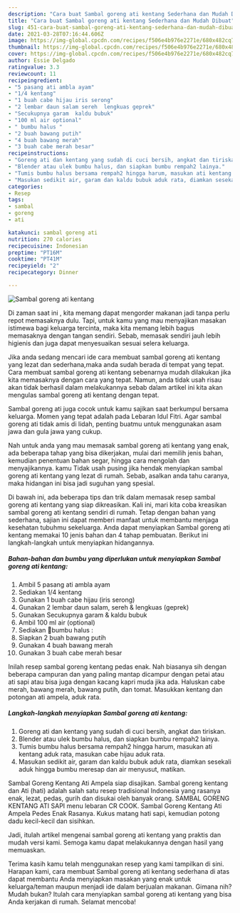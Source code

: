 ```yaml
---
description: "Cara buat Sambal goreng ati kentang Sederhana dan Mudah Dibuat"
title: "Cara buat Sambal goreng ati kentang Sederhana dan Mudah Dibuat"
slug: 451-cara-buat-sambal-goreng-ati-kentang-sederhana-dan-mudah-dibuat
date: 2021-03-28T07:16:44.606Z
image: https://img-global.cpcdn.com/recipes/f506e4b976e2271e/680x482cq70/sambal-goreng-ati-kentang-foto-resep-utama.jpg
thumbnail: https://img-global.cpcdn.com/recipes/f506e4b976e2271e/680x482cq70/sambal-goreng-ati-kentang-foto-resep-utama.jpg
cover: https://img-global.cpcdn.com/recipes/f506e4b976e2271e/680x482cq70/sambal-goreng-ati-kentang-foto-resep-utama.jpg
author: Essie Delgado
ratingvalue: 3.3
reviewcount: 11
recipeingredient:
- "5 pasang ati ambla ayam"
- "1/4 kentang"
- "1 buah cabe hijau iris serong"
- "2 lembar daun salam sereh  lengkuas geprek"
- "Secukupnya garam  kaldu bubuk"
- "100 ml air optional"
- " bumbu halus "
- "2 buah bawang putih"
- "4 buah bawang merah"
- "3 buah cabe merah besar"
recipeinstructions:
- "Goreng ati dan kentang yang sudah di cuci bersih, angkat dan tiriskan."
- "Blender atau ulek bumbu halus, dan siapkan bumbu rempah2 lainya."
- "Tumis bumbu halus bersama rempah2 hingga harum, masukan ati kentang aduk rata, masukan cabe hijau aduk rata."
- "Masukan sedikit air, garam dan kaldu bubuk aduk rata, diamkan sesekali aduk hingga bumbu meresap dan air menyusut, matikan."
categories:
- Resep
tags:
- sambal
- goreng
- ati

katakunci: sambal goreng ati 
nutrition: 270 calories
recipecuisine: Indonesian
preptime: "PT16M"
cooktime: "PT41M"
recipeyield: "2"
recipecategory: Dinner

---
```



![Sambal goreng ati kentang](https://img-global.cpcdn.com/recipes/f506e4b976e2271e/680x482cq70/sambal-goreng-ati-kentang-foto-resep-utama.jpg)

Di zaman  saat ini , kita memang dapat mengorder makanan jadi tanpa perlu repot memasaknya dulu. Tapi, untuk kamu yang mau menyajikan masakan istimewa bagi keluarga tercinta, maka kita memang lebih bagus memasaknya dengan tangan sendiri. Sebab, memasak sendiri jauh lebih higienis dan juga dapat menyesuaikan sesuai selera keluarga.

Jika anda sedang mencari ide cara membuat sambal goreng ati kentang yang lezat dan sederhana,maka anda sudah berada di tempat yang tepat. Cara membuat sambal goreng ati kentang  sebenarnya mudah dilakukan jika kita memasaknya dengan cara yang tepat. Namun, anda tidak usah risau akan tidak berhasil dalam melakukannya 
sebab dalam artikel ini kita akan mengulas sambal goreng ati kentang dengan tepat.  

Sambal goreng ati juga cocok untuk kamu sajikan saat berkumpul bersama keluarga. Momen yang tepat adalah pada Lebaran Idul Fitri. Agar sambal goreng ati tidak amis di lidah, penting buatmu untuk menggunakan asam jawa dan gula jawa yang cukup.

Nah untuk anda yang mau memasak sambal goreng ati kentang yang enak, ada beberapa tahap yang bisa dikerjakan, mulai dari memilih jenis bahan, kemudian penentuan bahan segar, hingga cara mengolah dan menyajikannya. kamu Tidak usah pusing jika hendak menyiapkan sambal goreng ati kentang yang lezat di rumah. Sebab, asalkan anda  tahu caranya, maka hidangan ini bisa jadi suguhan yang spesial.

Di bawah ini, ada beberapa tips dan trik dalam memasak resep sambal goreng ati kentang yang siap dikreasikan. Kali ini, mari kita coba kreasikan sambal goreng ati kentang sendiri di rumah. Tetap dengan bahan yang sederhana, sajian ini dapat memberi manfaat untuk membantu menjaga kesehatan tubuhmu sekeluarga. Anda dapat menyiapkan Sambal goreng ati kentang memakai 10 jenis bahan dan 4 tahap pembuatan. Berikut ini langkah-langkah untuk menyiapkan hidangannya.

<!--inarticleads1-->

##### Bahan-bahan dan bumbu yang diperlukan untuk menyiapkan Sambal goreng ati kentang:

1. Ambil 5 pasang ati ambla ayam
1. Sediakan 1/4 kentang
1. Gunakan 1 buah cabe hijau (iris serong)
1. Gunakan 2 lembar daun salam, sereh &amp; lengkuas (geprek)
1. Gunakan Secukupnya garam &amp; kaldu bubuk
1. Ambil 100 ml air (optional)
1. Sediakan  📍bumbu halus :
1. Siapkan 2 buah bawang putih
1. Gunakan 4 buah bawang merah
1. Gunakan 3 buah cabe merah besar


Inilah resep sambal goreng kentang pedas enak. Nah biasanya sih dengan beberapa campuran dan yang paling mantap dicampur dengan petai atau ati sapi atau bisa juga dengan kacang kapri muda jika ada. Haluskan cabe merah, bawang merah, bawang putih, dan tomat. Masukkan kentang dan potongan ati ampela, aduk rata. 

<!--inarticleads2-->

##### Langkah-langkah menyiapkan Sambal goreng ati kentang:

1. Goreng ati dan kentang yang sudah di cuci bersih, angkat dan tiriskan.
1. Blender atau ulek bumbu halus, dan siapkan bumbu rempah2 lainya.
1. Tumis bumbu halus bersama rempah2 hingga harum, masukan ati kentang aduk rata, masukan cabe hijau aduk rata.
1. Masukan sedikit air, garam dan kaldu bubuk aduk rata, diamkan sesekali aduk hingga bumbu meresap dan air menyusut, matikan.


Sambal Goreng Kentang Ati Ampela siap disajikan. Sambal goreng kentang dan Ati (hati) adalah salah satu resep tradisional Indonesia yang rasanya enak, lezat, pedas, gurih dan disukai oleh banyak orang. SAMBAL GORENG KENTANG ATI SAPI menu lebaran CR COOK. Sambal Goreng Kentang Ati Ampela Pedes Enak Rasanya. Kukus matang hati sapi, kemudian potong dadu kecil-kecil dan sisihkan. 

Jadi, itulah artikel mengenai  sambal goreng ati kentang  yang praktis dan mudah versi kami. Semoga kamu dapat melakukannya dengan hasil yang memuaskan. 

Terima kasih kamu telah menggunakan resep yang kami tampilkan di sini. Harapan kami, cara membuat  Sambal goreng ati kentang sederhana di atas dapat membantu Anda menyiapkan masakan yang enak untuk keluarga/teman maupun menjadi ide dalam berjualan makanan. Gimana nih? Mudah bukan? Itulah cara menyiapkan sambal goreng ati kentang yang bisa Anda kerjakan di rumah. Selamat mencoba!


